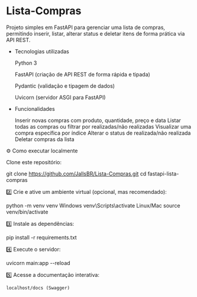 # Lista-Compras
Projeto simples em FastAPI para gerenciar uma lista de compras, permitindo inserir, listar, alterar status e deletar itens de forma prática via API REST.

- Tecnologias utilizadas

    Python 3

    FastAPI (criação de API REST de forma rápida e tipada)

    Pydantic (validação e tipagem de dados)

    Uvicorn (servidor ASGI para FastAPI)

-  Funcionalidades

    Inserir novas compras com produto, quantidade, preço e data
    Listar todas as compras ou filtrar por realizadas/não realizadas
    Visualizar uma compra específica por índice
    Alterar o status de realizada/não realizada
    Deletar compras da lista

⚙️ Como executar localmente

Clone este repositório:

git clone https://github.com/JallsBR/Lista-Compras.git
cd fastapi-lista-compras

2️⃣ Crie e ative um ambiente virtual (opcional, mas recomendado):

python -m venv venv
Windows
venv\Scripts\activate
Linux/Mac
source venv/bin/activate

3️⃣ Instale as dependências:

pip install -r requirements.txt

4️⃣ Execute o servidor:

uvicorn main:app --reload

5️⃣ Acesse a documentação interativa:

    localhost/docs (Swagger)
